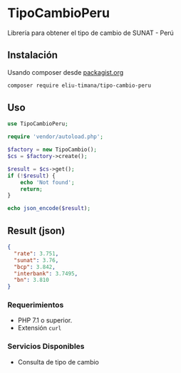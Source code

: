 # TipoCambioPeru
Librería para obtener el tipo de cambio de SUNAT - Perú

## Instalación
Usando composer desde [packagist.org](https://packagist.org/packages/eliu-timana/tipo-cambio-peru)
```bash
composer require eliu-timana/tipo-cambio-peru
```

## Uso
```php
use TipoCambioPeru;

require 'vendor/autoload.php';

$factory = new TipoCambio();
$cs = $factory->create();

$result = $cs->get();
if (!$result) {
    echo 'Not found';
    return;
}

echo json_encode($result);
```

## Result (json)
```json
{
  "rate": 3.751,
  "sunat": 3.76,
  "bcp": 3.842,
  "interbank": 3.7495,
  "bn": 3.810
}
```

### Requerimientos
- PHP 7.1 o superior.
- Extensión `curl`

### Servicios Disponibles
- Consulta de tipo de cambio
